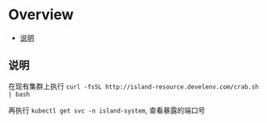 
# Overview

- [说明](#说明)

<a name="说明"></a>
## 说明

在现有集群上执行
`curl -fsSL http://island-resource.develenv.com/crab.sh | bash`

再执行
`kubectl get svc -n island-system`, 查看暴露的端口号